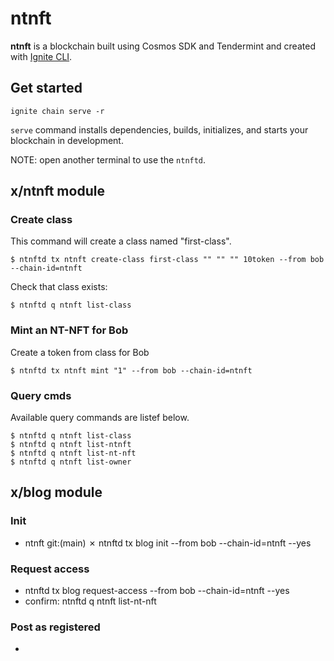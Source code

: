# ntnft
**ntnft** is a blockchain built using Cosmos SDK and Tendermint and created with [Ignite CLI](https://ignite.com/cli).

## Get started

```
ignite chain serve -r
```

`serve` command installs dependencies, builds, initializes, and starts your blockchain in development.

NOTE: open another terminal to use the `ntnftd`.

## x/ntnft module
### Create class

This command will create a class named "first-class".

`$ ntnftd tx ntnft create-class first-class "" "" "" 10token --from bob --chain-id=ntnft`

Check that class exists:

`$ ntnftd q ntnft list-class`


### Mint an NT-NFT for Bob
Create a token from class for Bob

`$ ntnftd tx ntnft mint "1" --from bob --chain-id=ntnft`


### Query cmds
Available query commands are listef below.

```
$ ntnftd q ntnft list-class
$ ntnftd q ntnft list-ntnft
$ ntnftd q ntnft list-nt-nft
$ ntnftd q ntnft list-owner
```

## x/blog module
### Init
* ntnft git:(main) ✗ ntnftd tx blog init --from bob --chain-id=ntnft --yes

### Request access
* ntnftd tx blog request-access --from bob --chain-id=ntnft --yes
* confirm: ntnftd q ntnft list-nt-nft

### Post as registered
* 